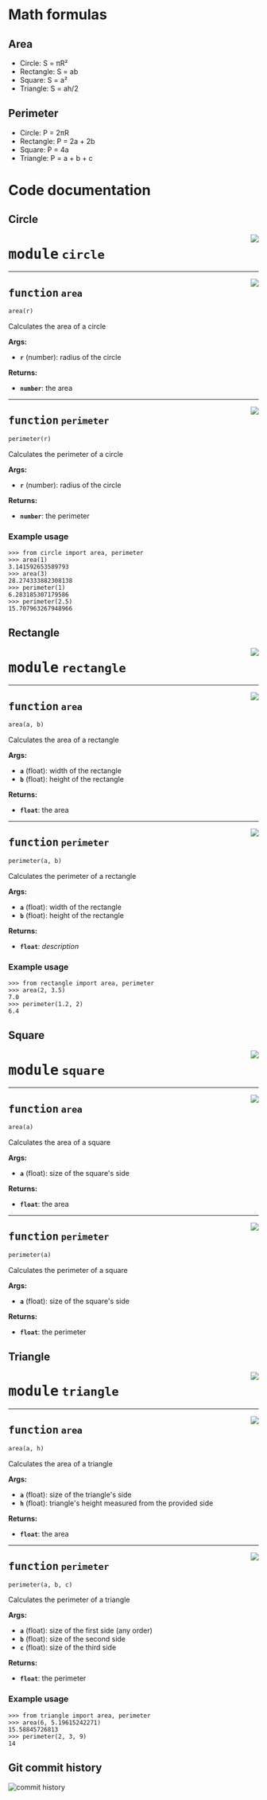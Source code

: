 # Math formulas
## Area
- Circle: S = πR²
- Rectangle: S = ab
- Square: S = a²
- Triangle: S = ah/2

## Perimeter
- Circle: P = 2πR
- Rectangle: P = 2a + 2b
- Square: P = 4a
- Triangle: P = a + b + c






# Code documentation
## Circle

<a href="../circle.py#L0"><img align="right" style="float:right;" src="https://img.shields.io/badge/-source-cccccc?style=flat-square"></a>

# <kbd>module</kbd> `circle`

---

<a href="../circle.py#L4"><img align="right" style="float:right;" src="https://img.shields.io/badge/-source-cccccc?style=flat-square"></a>

## <kbd>function</kbd> `area`

```python
area(r)
```

Calculates the area of a circle 

**Args:**
 
 - <b>`r`</b> (number):  radius of the circle 



**Returns:**
 
 - <b>`number`</b>:  the area 


---

<a href="../circle.py#L16"><img align="right" style="float:right;" src="https://img.shields.io/badge/-source-cccccc?style=flat-square"></a>

## <kbd>function</kbd> `perimeter`

```python
perimeter(r)
```

Calculates the perimeter of a circle 



**Args:**
 
 - <b>`r`</b> (number):  radius of the circle 



**Returns:**
 
 - <b>`number`</b>:  the perimeter 


### Example usage
```
>>> from circle import area, perimeter
>>> area(1)
3.141592653589793
>>> area(3)
28.274333882308138
>>> perimeter(1)
6.283185307179586
>>> perimeter(2.5)
15.707963267948966
```





## Rectangle
<a href="../rectangle.py#L0"><img align="right" style="float:right;" src="https://img.shields.io/badge/-source-cccccc?style=flat-square"></a>

# <kbd>module</kbd> `rectangle`
---
<a href="../rectangle.py#L1"><img align="right" style="float:right;" src="https://img.shields.io/badge/-source-cccccc?style=flat-square"></a>

## <kbd>function</kbd> `area`

```python
area(a, b)
```
Calculates the area of a rectangle 


**Args:**
 
 - <b>`a`</b> (float):  width of the rectangle 
 - <b>`b`</b> (float):  height of the rectangle 


**Returns:**
 
 - <b>`float`</b>:  the area 

---

<a href="../rectangle.py#L13"><img align="right" style="float:right;" src="https://img.shields.io/badge/-source-cccccc?style=flat-square"></a>

## <kbd>function</kbd> `perimeter`

```python
perimeter(a, b)
```

Calculates the perimeter of a rectangle 


**Args:**
 
 - <b>`a`</b> (float):  width of the rectangle 
 - <b>`b`</b> (float):  height of the rectangle 


**Returns:**
 
 - <b>`float`</b>:  _description_ 


### Example usage
```
>>> from rectangle import area, perimeter
>>> area(2, 3.5)
7.0
>>> perimeter(1.2, 2)
6.4
```



## Square


<a href="../square.py#L0"><img align="right" style="float:right;" src="https://img.shields.io/badge/-source-cccccc?style=flat-square"></a>

# <kbd>module</kbd> `square`

---

<a href="../square.py#L1"><img align="right" style="float:right;" src="https://img.shields.io/badge/-source-cccccc?style=flat-square"></a>

## <kbd>function</kbd> `area`

```python
area(a)
```

Calculates the area of a square 

**Args:**
 
 - <b>`a`</b> (float):  size of the square's side 

**Returns:**
 
 - <b>`float`</b>:  the area  

---

<a href="../square.py#L13"><img align="right" style="float:right;" src="https://img.shields.io/badge/-source-cccccc?style=flat-square"></a>

## <kbd>function</kbd> `perimeter`

```python
perimeter(a)
```

Calculates the perimeter of a square 


**Args:**
 
 - <b>`a`</b> (float):  size of the square's side 


**Returns:**
 
 - <b>`float`</b>:  the perimeter 





## Triangle

<a href="../triangle.py#L0"><img align="right" style="float:right;" src="https://img.shields.io/badge/-source-cccccc?style=flat-square"></a>

# <kbd>module</kbd> `triangle`


---

<a href="../triangle.py#L1"><img align="right" style="float:right;" src="https://img.shields.io/badge/-source-cccccc?style=flat-square"></a>

## <kbd>function</kbd> `area`

```python
area(a, h)
```

Calculates the area of a triangle 

**Args:**
 
 - <b>`a`</b> (float):  size of the triangle's side 
 - <b>`h`</b> (float):  triangle's height measured from the provided side 

**Returns:**
 
 - <b>`float`</b>:  the area 

---

<a href="../triangle.py#L13"><img align="right" style="float:right;" src="https://img.shields.io/badge/-source-cccccc?style=flat-square"></a>

## <kbd>function</kbd> `perimeter`

```python
perimeter(a, b, c)
```
Calculates the perimeter of a triangle 


**Args:**
 
 - <b>`a`</b> (float):  size of the first side (any order) 
 - <b>`b`</b> (float):  size of the second side  
 - <b>`c`</b> (float):  size of the third side 



**Returns:**
 
 - <b>`float`</b>:  the perimeter 


### Example usage

```
>>> from triangle import area, perimeter
>>> area(6, 5.19615242271) 
15.58845726813
>>> perimeter(2, 3, 9)
14
```






## Git commit history
![commit history](./git_history.png)